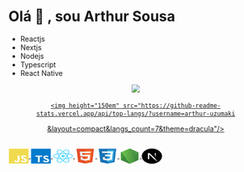 <h1 align="left">Olá 👋 , sou Arthur Sousa</h1>

-  Reactjs 
-  Nextjs
-  Nodejs
- Typescript
- React Native 


<div align="center">
  <a href="https://github.com/arthur-uzumaki">
  <img height="150em" src="https://github-readme-stats.vercel.app/api?username=arthur-uzumaki
&show_icons=true&theme=dracula&include_all_commits=true&count_private=true"/>

    <img height="150em" src="https://github-readme-stats.vercel.app/api/top-langs/?username=arthur-uzumaki
&layout=compact&langs_count=7&theme=dracula"/>
</div>

<div style="display: inline_block"><br>

  <img align="center" alt="Arthur-Js" height="30" width="40"                         src="https://raw.githubusercontent.com/devicons/devicon/master/icons/javascript/javascript-plain.svg">

  <img align="center" alt="Arthur-Ts" height="30" width="40"    src="https://raw.githubusercontent.com/devicons/devicon/master/icons/typescript/typescript-plain.svg">

  <img align="center" alt="Arthur-React" height="30" width="40" src="https://raw.githubusercontent.com/devicons/devicon/master/icons/react/react-original.svg">

  <img align="center" alt="Arthur-HTML" height="30" width="40" src="https://raw.githubusercontent.com/devicons/devicon/master/icons/html5/html5-original.svg">

  <img align="center" alt="Arthur-CSS" height="30" width="40" src="https://raw.githubusercontent.com/devicons/devicon/master/icons/css3/css3-original.svg">

  <img align="center" alt="Arthur-JAVA" height="30" width="40" src="https://raw.githubusercontent.com/devicons/devicon/master/icons/nodejs/nodejs-original.svg">
<img align="center" alt="Arthur-NEXT" height="30" width="40" src="https://raw.githubusercontent.com/devicons/devicon/master/icons/nextjs/nextjs-original.svg">

</div>
